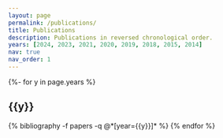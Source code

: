 ```yaml
---
layout: page
permalink: /publications/
title: Publications
description: Publications in reversed chronological order.
years: [2024, 2023, 2021, 2020, 2019, 2018, 2015, 2014]
nav: true
nav_order: 1
---
```

<!-- _pages/publications.md -->
<div class="publications">

{%- for y in page.years %}
  <h2 class="year">{{y}}</h2>
  {% bibliography -f papers -q @*[year={{y}}]* %}
{% endfor %}

</div>
